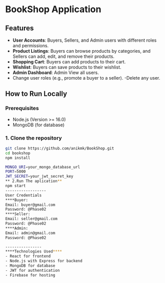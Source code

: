 # BookShop Application

## Features

- **User Accounts**: Buyers, Sellers, and Admin users with different roles and permissions.
- **Product Listings**: Buyers can browse products by categories, and Sellers can add, edit, and remove their products.
- **Shopping Cart**: Buyers can add products to their cart.
- **Wishlist**: Buyers can save products to their wishlist.
- **Admin Dashboard**: Admin View all users.
- Change user roles (e.g., promote a buyer to a seller).
-Delete any user.

## How to Run Locally

### Prerequisites

- Node.js (Version >= 16.0)
- MongoDB (for database)

### 1. Clone the repository

```bash
git clone https://github.com/anikmk/BookShop.git
cd bookshop
npm install

MONGO_URI=your_mongo_database_url
PORT=5000
JWT_SECRET=your_jwt_secret_key
** 2.Run The aplication**
npm start
------------------
User Credentials
****Buyer:
Email: buyer@gmail.com
Password: @Phase02
****Seller:
Email: seller@gmail.com
Password: @Phase02
****Admin:
Email: admin@gmail.com
Password: @Phase02

----------------
****Technologies Used****
- React for frontend
- Node.js with Express for backend
- MongoDB for database
- JWT for authentication
- Firebase for hosting
